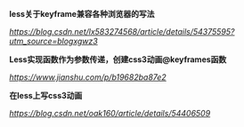 **less关于keyframe兼容各种浏览器的写法**

*https://blog.csdn.net/lx583274568/article/details/54375595?utm_source=blogxgwz3*



**Less实现函数作为参数传递，创建css3动画@keyframes函数**

*https://www.jianshu.com/p/b19682ba87e2*



**在less上写css3动画**

*https://blog.csdn.net/oak160/article/details/54406509*